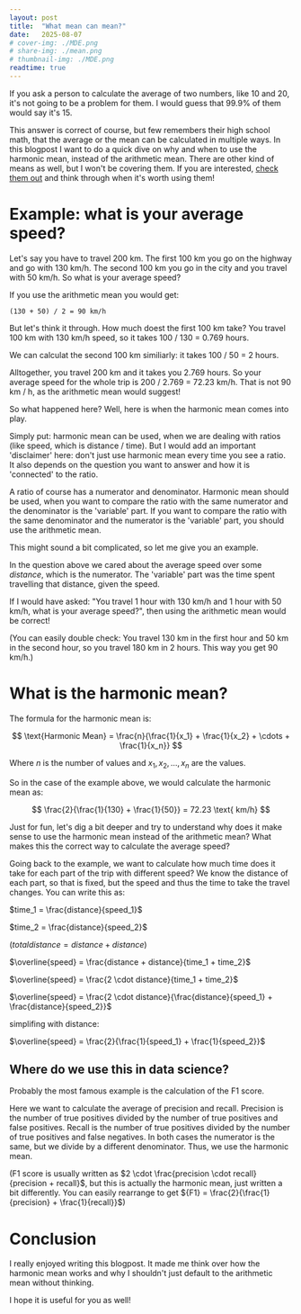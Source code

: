 ```yaml
---
layout: post
title:  "What mean can mean?"
date:   2025-08-07
# cover-img: ./MDE.png
# share-img: ./mean.png
# thumbnail-img: ./MDE.png
readtime: true
---
```


If you ask a person to calculate the average of two numbers, like 10 and 20, it's not going to be a problem for them. I would guess that 99.9% of them would say it's 15.

This answer is correct of course, but few remembers their high school math, that the average or the mean can be calculated in multiple ways. In this blogpost I want to do a quick dive on why and when to use the harmonic mean, instead of the arithmetic mean. There are other kind of means as well, but I won't be covering them. If you are interested, [check them out](https://en.wikipedia.org/wiki/Mean) and think through when it's worth using them!

# Example: what is your average speed?

Let's say you have to travel 200 km. The first 100 km you go on the highway and go with 130 km/h. The second 100 km you go in the city and you travel with 50 km/h. So what is your average speed?

If you use the arithmetic mean you would get:

```
(130 + 50) / 2 = 90 km/h
```

But let's think it through.
How much doest the first 100 km take? You travel 100 km with 130 km/h speed, so it takes 100 / 130 = 0.769 hours.

We can calculat the second 100 km similiarly: it takes 100 / 50 = 2 hours.

Alltogether, you travel 200 km and it takes you 2.769 hours. So your average speed for the whole trip is 200 / 2.769 = 72.23 km/h. That is not 90 km / h, as the arithmetic mean would suggest!

So what happened here? Well, here is when the harmonic mean comes into play.

Simply put: harmonic mean can be used, when we are dealing with ratios (like speed, which is distance / time). But I would add an important 'disclaimer' here: don't just use harmonic mean every time you see a ratio. It also depends on the question you want to answer and how it is 'connected' to the ratio.

A ratio of course has a numerator and denominator. Harmonic mean should be used, when you want to compare the ratio with the same numerator and the denominator is the 'variable' part. If you want to compare the ratio with the same denominator and the numerator is the 'variable' part, you should use the arithmetic mean.

This might sound a bit complicated, so let me give you an example.

In the question above we cared about the average speed over some *distance*, which is the numerator. The 'variable' part was the time spent travelling that distance, given the speed.

If I would have asked: "You travel 1 hour with 130 km/h and 1 hour with 50 km/h, what is your average speed?", then using the arithmetic mean would be correct!

(You can easily double check: You travel 130 km in the first hour and 50 km in the second hour, so you travel 180 km in 2 hours. This way you get 90 km/h.)

# What is the harmonic mean?

The formula for the harmonic mean is:

$$
\text{Harmonic Mean} = \frac{n}{\frac{1}{x_1} + \frac{1}{x_2} + \cdots + \frac{1}{x_n}}
$$

Where $n$ is the number of values and $x_1, x_2, \ldots, x_n$ are the values.

So in the case of the example above, we would calculate the harmonic mean as:

$$
\frac{2}{\frac{1}{130} + \frac{1}{50}} = 72.23 \text{ km/h}
$$

Just for fun, let's dig a bit deeper and try to understand why does it make sense to use the harmonic mean instead of the arithmetic mean? What makes this the correct way to calculate the average speed?

Going back to the example, we want to calculate how much time does it take for each part of the trip with different speed? We know the distance of each part, so that is fixed, but the speed and thus the time to take the travel changes. You can write this as:

$time_1 = \frac{distance}{speed_1}$

$time_2 = \frac{distance}{speed_2}$

($total distance = distance + distance$)

$\overline{speed} = \frac{distance + distance}{time_1 + time_2}$

$\overline{speed} = \frac{2 \cdot distance}{time_1 + time_2}$

$\overline{speed} = \frac{2 \cdot distance}{\frac{distance}{speed_1} + \frac{distance}{speed_2}}$

simplifing with distance:

$\overline{speed} = \frac{2}{\frac{1}{speed_1} + \frac{1}{speed_2}}$

## Where do we use this in data science?

Probably the most famous example is the calculation of the F1 score.

Here we want to calculate the average of precision and recall. Precision is the number of true positives divided by the number of true positives and false positives. Recall is the number of true positives divided by the number of true positives and false negatives. In both cases the numerator is the same, but we divide by a different denominator. Thus, we use the harmonic mean.

(F1 score is usually written as $2 \cdot \frac{precision \cdot recall}{precision + recall}$, but this is actually the harmonic mean, just written a bit differently. You can easily rearrange to get ${F1} = \frac{2}{\frac{1}{precision} + \frac{1}{recall}}$)

# Conclusion

I really enjoyed writing this blogpost. It made me think over how the harmonic mean works and why I shouldn't just default to the arithmetic mean without thinking.

I hope it is useful for you as well!
